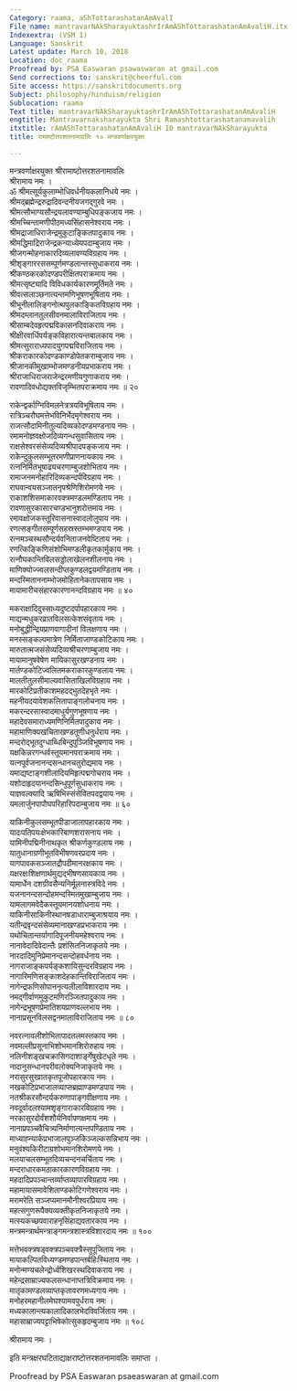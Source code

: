 ```yaml
---
Category: raama, aShTottarashatanAmAvalI
File name: mantravarNAkSharayuktashrIrAmAShTottarashatanAmAvaliH.itx
Indexextra: (VSM 1)
Language: Sanskrit
Latest update: March 10, 2018
Location: doc_raama
Proofread by: PSA Easwaran psawaswaran at gmail.com
Send corrections to: sanskrit@cheerful.com
Site access: https://sanskritdocuments.org
Subject: philosophy/hinduism/religion
Sublocation: raama
Text title: mantravarNAkSharayuktashrIrAmAShTottarashatanAmAvaliH
engtitle: Mantravarnaksharayukta Shri Ramashtottarashatanamavalih
itxtitle: rAmAShTottarashatanAmAvaliH 10 mantravarNAkSharayukta
title: रामाष्टोत्तरशतनामावलिः १० मन्त्रवर्णाक्षरयुक्त

---
```

  
 मन्त्रवर्णाक्षरयुक्त श्रीरामाष्टोत्तरशतनामावलिः   
श्रीरामाय नमः ।  
ॐ श्रीमत्सूर्यकुलाम्भोधिवर्धनीयकलानिधये नमः ।  
श्रीमद्ब्रह्मेन्द्ररुद्रादिवन्दनीयजगद्गुरवे नमः ।  
श्रीमत्सौभाग्यसौन्द्रयलावण्याम्बुधिपङ्कजाय नमः ।  
श्रीमच्चिन्तामणीपीठमध्यसिंहासनेश्वराय नमः ।  
श्रीमद्राजाधिराजेन्द्रमुकुटाङ्कितपादुकाय नमः ।  
श्रीमद्धिमाद्रिराजेन्द्रकन्याध्येयपदाम्बुजाय नमः ।  
श्रीजगन्मोहनाकारदिव्यलावण्यविग्रहाय नमः ।  
श्रीशृङ्गाररससम्पूर्णमण्डलान्तस्सुधाकराय नमः ।  
श्रीकण्ठकरकोदण्डपरीक्षितपराक्रमाय नमः ।  
श्रीमत्सृष्ट्यादि विविधकार्यकारणमूर्तिमते नमः ।  
श्रीवत्सलाञ्छनात्यन्तमणिभूषणभूषिताय नमः ।  
श्रीभूनीलालिङ्गनोत्थपुलकाङ्कितविग्रहाय नमः ।  
श्रीमदम्लानतुलसीवनमालाविराजिताय नमः ।  
श्रीसाम्बदेवहृत्पद्मविकासनदिवाकराय नमः ।  
श्रीक्षीरवार्धिपर्यङ्कविहारात्यन्तबालकाय नमः ।  
श्रीमत्सुराराध्यपादयुगपद्मविराजिताय नमः ।  
श्रीकराकारकोदण्डकाण्डोपेतकराम्बुजाय नमः ।  
श्रीजानकीमुखाम्भोजमण्डनीयप्रभाकराय नमः ।  
श्रीराजाधिराजराजेन्द्ररमणीयगुणाकराय नमः ।  
रावणादिवधोद्यक्तविजृम्भितपराक्रमाय नमः ॥ २०  
  
राकेन्द्वर्काग्निविमलनेत्रत्रयविभूषिताय नमः ।  
रात्रिञ्चरौघमत्तेभविनिर्भेदमृगेश्वराय नमः ।  
राजत्सौदामिनीतुल्यदिव्यकोदण्डमण्डनाय नमः ।  
रमामनोज्ञवक्षोजदिव्यगन्धसुवासिताय नमः ।  
राक्षसेश्वरसंसेव्यदिव्यश्रीपादपङ्कजाय नमः ।  
राकेन्दुकुलसम्भूतरमणीप्राणनायकाय नमः ।  
रत्ननिर्मितभूषाढ्यचरणाम्बुजशोभिताय नमः ।  
रामाजनमनोहारिदिव्यकन्दर्पविग्रहाय नमः ।  
राघवान्वयसञ्जातनृपश्रेणिशिरोमणये नमः ।  
राकाशशिसमाकारवक्त्रमण्डलमण्डिताय नमः ।  
रावणासुरकासारचण्डभानुशरोत्तमाय नमः ।  
रमावक्षोजकस्तूरिवासनास्वादलोलुपाय नमः ।  
रणत्सङ्गीतसम्पूर्णसहस्रस्तम्भमण्डपाय नमः ।  
रत्नमञ्चस्थसौन्दर्यवनिताजनवेष्टिताय नमः ।  
रणत्किङ्किणिसंशोभिमण्डलीकृतकार्मुकाय नमः ।  
रत्नौघकान्तिविलसड्डोलाखेलनशीलनाय नमः ।  
माणिक्योज्ज्वलसन्दीप्तकुण्डलद्वयमण्डिताय नमः ।  
मन्दस्मिताननाम्भोजमोहितानेकतापसाय नमः ।  
मायामारीचसंहारकारणानन्दविग्रहाय नमः ॥ ४०  
  
मकराक्षादिदुस्साध्यदुष्टदर्पापहारकाय नमः ।  
माद्यन्मधुकरव्रातविलसत्केशसंवृताय नमः ।  
मनोबुद्धीन्द्रियप्राणवागादीनां विलक्षणाय नमः ।  
मनस्सङ्कल्पमात्रेण निर्मिताजाण्डकोटिकाय नमः ।  
मारुतात्मजसंसेव्यदिव्यश्रीचरणाम्बुजाय नमः ।  
मायामानुषवेषेण मायिकासुरखण्डनाय नमः ।  
मार्तण्डकोटिज्वलितमकराकारकुण्डलाय नमः ।  
मालतीतुलसीमाल्यवासिताखिलविग्रहाय नमः ।  
मारकोटिप्रतीकाशमहदद्भुतदेहभृते नमः ।  
महनीयदयावेशकलितापाङ्गलोचनाय नमः ।  
मकरन्दरसास्वादमाधुर्यगुणभूषणाय नमः ।  
महादेवसमाराध्यमणिनिर्मितपादुकाय नमः ।  
महामाणिक्यखचिताखण्डतूणीधनुर्धराय नमः ।  
मन्दरोद्भूतदुग्धाब्धिबिन्दुपुञ्जिविभूषणाय नमः ।  
यक्षकिन्नरगन्धर्वस्तूयमानपराक्रमाय नमः ।  
यत्नपूर्वजनानन्दसन्धानचतुरोद्यमाय नमः ।  
यमाद्यष्टाङ्गशीलादियमिहृत्पद्मगोचराय नमः ।  
यशोदाहृदयानन्दसिन्धुपूर्णसुधाकराय नमः ।  
याज्ञवल्क्यादि ऋषिभिस्संसेवितपदद्वयाय नमः ।  
यमलार्जुनपापौघपरिहारिपदाम्बुजाय नमः ॥ ६०  
  
याकिनीकुलसम्भूतपीडाजालापहारकाय नमः ।  
यादःपतिपयःक्षेभकारिबाणशरासनाय नमः ।  
यामिनीपद्मिनीनाथकृत श्रीकर्णकुण्डलाय नमः ।  
यातुधानाग्रणीभूतविभीषणवरप्रदाय नमः ।  
यागपावकसञ्जातद्रौपदीमानरक्षकाय नमः ।  
यक्षरक्षःशिक्षणार्थमुद्यद्भीषणसायकाय नमः ।  
यामार्धेन दशग्रीवसैन्यनिर्मूलनास्त्रविदे नमः ।  
यजनानन्दसन्दोहमन्दस्मितमुखाम्बुजाय नमः ।  
यामलागमवेदैकस्तूयमानयशोधनाय नमः ।  
याकिनीसाकिनीस्थानषडाधाराम्बुजाश्रयाय नमः ।  
यतीन्द्रवृन्दसंसेव्यमानाखण्डप्रभाकराय नमः ।  
यथोचितान्तर्यागादिपूजनीयमहेश्वराय नमः ।  
नानावेदादिवेदान्तैः प्रशंसितनिजाकृतये नमः ।  
नारदादिमुनिप्रेमानन्दसन्दोहवर्धनाय नमः ।  
नागराजाङ्कपर्यङ्कशायिसुन्दरविग्रहाय नमः ।  
नागारिमणिसङ्काशदेहकान्तिविराजिताय नमः ।  
नागेन्द्रफणिसोपाननृत्यलीलाविशारदाय नमः ।  
नमद्गीर्वाणमुकुटमणिरञ्जितपादुकाय नमः ।  
नागेन्द्रभूषणप्रेमातिशयप्राणवल्लभाय नमः ।  
नानाप्रसूनविलसद्वनमालाविराजिताय नमः ॥ ८०  
  
नवरत्नावलीशोभितापादतलमस्तकाय नमः ।  
नवमल्लीप्रसूनाभिशोभमानशिरोरुहाय नमः ।  
नलिनीशङ्खचक्रासिगदाशार्ङ्गेषुखेटधृते नमः ।  
नादानुसन्धानपरीवलोक्यनिजाकृतये नमः ।  
नरासुरसुरव्रातकृतपूजोपहारकाय नमः ।  
नखकोटिप्रभाजालव्याप्तब्रह्माण्डमण्डपाय नमः ।  
नतश्रीकरसौन्दर्यकरुणापाङ्गवीक्षणाय नमः ।  
नवदूर्वादलश्यामशृङ्गाराकारविग्रहाय नमः ।  
नरकासुरदोर्वंशशौर्यनिर्वापणक्षमाय नमः ।  
नानाप्रपञ्चवैचित्र्यनिर्माणात्यन्तपण्डिताय नमः ।  
माध्याह्न्यार्कप्रभाजालपुञ्जकिञ्जल्कसन्निभाय नमः ।  
मनुवंश्यकिरीटाग्रशोभमानशिरोमणये नमः ।  
मलयाचलसम्भूतदिव्यचन्दनचर्चिताय नमः ।  
मन्दराधारकमठाकारकारणविग्रहाय नमः ।  
महदादिप्रपञ्चान्तर्व्याप्तव्यापारविग्रहाय नमः ।  
महामायासमावेशिताण्डकोटिगणेश्वराय नमः ।  
मरामरेति सञ्जप्यमानमौनीश्वरप्रियाय नमः ।  
महत्सगुणरूपैक्यव्यक्तीकृतनिजाकृतये नमः ।  
मत्स्यकच्छपवाराहनृसिंहाद्यवतारकाय नमः ।  
मन्त्रमन्त्रार्थमन्त्राङ्गमन्त्रशास्त्रविशारदाय नमः ॥ १००  
  
मत्तेभवक्त्रषड्वक्त्रपञ्चवक्त्रैस्सुपूजिताय नमः ।  
मायाकल्पितविध्यण्डमण्डपान्तर्बहिःस्थिताय नमः ।  
मनोन्मण्यचलेन्द्रोर्ध्वशिखरस्थदिवाकराय नमः ।  
महेन्द्रसाम्राज्यफलसन्धानाप्तत्रिविक्रमाय नमः ।  
मातृकामण्डलव्याप्तकृतावरणमध्यगाय नमः ।  
मनोहरमहानीलमेघश्यामवपुर्धराय नमः ।  
मध्यकालान्त्यकालादिकालभेदविवर्जिताय नमः ।  
महासाम्राज्यपट्टाभिषेकोत्सुकहृदम्बुजाय नमः ॥ १०८  
  
श्रीरामाय नमः ।  
  
इति मन्त्रक्षरघटिताद्याक्षराष्टोत्तरशतनामावलिः समाप्ता ।  
  
  
Proofread by PSA Easwaran psaeaswaran at gmail.com  
  
